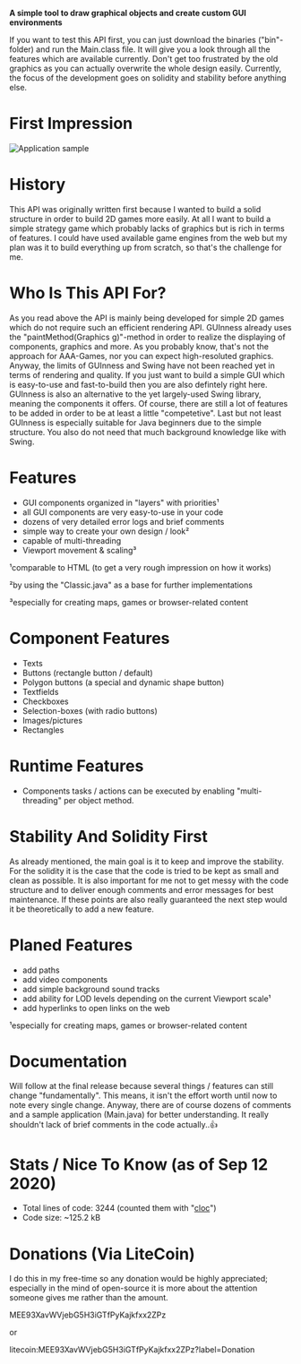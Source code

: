 **A simple tool to draw graphical objects and create custom GUI environments**

If you want to test this API first, you can just download the binaries ("bin"-folder) and run the Main.class file.
It will give you a look through all the features which are available currently.
Don't get too frustrated by the old graphics as you can actually overwrite the whole design easily.
Currently, the focus of the development goes on solidity and stability before anything else.


# First Impression
![Application sample](https://i.ibb.co/qdhZN4J/preview.png)


# History
This API was originally written first because I wanted to build a solid structure in order
to build 2D games more easily.
At all I want to build a simple strategy game which probably lacks of graphics but is rich in terms of features.
I could have used available game engines from the web but my plan was it to build everything up from scratch,
so that's the challenge for me.


# Who Is This API For?
As you read above the API is mainly being developed for simple 2D games which do not require such an efficient rendering API.
GUInness already uses the "paintMethod(Graphics g)"-method in order to realize the displaying of components, graphics and more.
As you probably know, that's not the approach for AAA-Games, nor you can expect high-resoluted graphics.
Anyway, the limits of GUInness and Swing have not been reached yet in terms of rendering and quality.
If you just want to build a simple GUI which is easy-to-use and fast-to-build then you are also defintely right here.
GUInness is also an alternative to the yet largely-used Swing library, meaning the components it offers.
Of course, there are still a lot of features to be added in order to be at least a little "competetive".
Last but not least GUInness is especially suitable for Java beginners due to the simple structure.
You also do not need that much background knowledge like with Swing.


# Features
- GUI components organized in "layers" with priorities¹
- all GUI components are very easy-to-use in your code
- dozens of very detailed error logs and brief comments
- simple way to create your own design / look²
- capable of multi-threading
- Viewport movement & scaling³

¹comparable to HTML (to get a very rough impression on how it works)

²by using the "Classic.java" as a base for further implementations

³especially for creating maps, games or browser-related content


# Component Features
- Texts
- Buttons (rectangle button / default)
- Polygon buttons (a special and dynamic shape button)
- Textfields
- Checkboxes
- Selection-boxes (with radio buttons)
- Images/pictures
- Rectangles


# Runtime Features
- Components tasks / actions can be executed by enabling "multi-threading" per object method.


# Stability And Solidity First
As already mentioned, the main goal is it to keep and improve the stability.
For the solidity it is the case that the code is tried to be kept as small and clean as possible.
It is also important for me not to get messy with the code structure and to deliver enough comments and error messages for best maintenance.
If these points are also really guaranteed the next step would it be theoretically to add a new feature.


# Planed Features
- add paths
- add video components
- add simple background sound tracks
- add ability for LOD levels depending on the current Viewport scale¹
- add hyperlinks to open links on the web

¹especially for creating maps, games or browser-related content


# Documentation
Will follow at the final release because several things / features can still change "fundamentally".
This means, it isn't the effort worth until now to note every single change.
Anyway, there are of course dozens of comments and a sample application (Main.java) for better understanding.
It really shouldn't lack of brief comments in the code actually..👍


# Stats / Nice To Know (as of Sep 12 2020)
- Total lines of code: 3244 (counted them with "[cloc](https://github.com/AlDanial/cloc)")
- Code size: ~125.2 kB


# Donations (Via LiteCoin)
I do this in my free-time so any donation would be highly appreciated;
especially in the mind of open-source it is more about the attention someone gives me rather than the amount.

MEE93XavWVjebG5H3iGTfPyKajkfxx2ZPz

or

litecoin:MEE93XavWVjebG5H3iGTfPyKajkfxx2ZPz?label=Donation